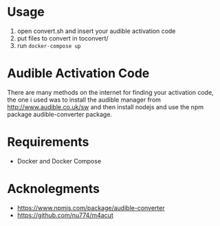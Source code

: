 # Usage

1. open convert.sh and insert your audible activation code
2. put files to convert in toconvert/
3. run `docker-compose up`

# Audible Activation Code

There are many methods on the internet for finding your activation code, the one i used was to install the audible manager from http://www.audible.co.uk/sw and then install nodejs and use the npm package audible-converter package.

# Requirements

- Docker and Docker Compose

# Acknolegments

- https://www.npmjs.com/package/audible-converter
- https://github.com/nu774/m4acut
